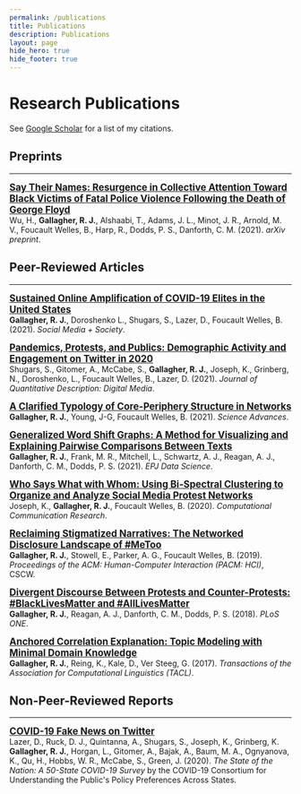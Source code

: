 ```yaml
---
permalink: /publications
title: Publications
description: Publications
layout: page
hide_hero: true
hide_footer: true
---
```


# Research Publications

<i class="ai ai-google-scholar ai-2x"></i> See [Google Scholar](https://scholar.google.com/citations?user=hRNEOnAAAAAJ) for a list of my citations.


## Preprints

---

<span style="font-size:1.2em">**[Say Their Names: Resurgence in Collective Attention Toward Black Victims of Fatal Police Violence Following the Death of George Floyd](/publications/wu2021say)**</span>  
Wu, H., **Gallagher, R. J.**, Alshaabi, T., Adams, J. L., Minot, J. R., Arnold, M. V., Foucault Welles, B., Harp, R., Dodds, P. S., Danforth, C. M. (2021). *arXiv preprint*.





## Peer-Reviewed Articles

---

<span style="font-size:1.2em">**[Sustained Online Amplification of COVID-19 Elites in the United States](/publications/gallagher2021sustained)**</span>  
**Gallagher, R. J.**, Doroshenko L., Shugars, S., Lazer, D., Foucault Welles, B. (2021). *Social Media + Society*.


<span style="font-size:1.2em">**[Pandemics, Protests, and Publics: Demographic Activity and Engagement on Twitter in 2020](/publications/shugars2021pandemics)**</span>  
Shugars, S., Gitomer, A., McCabe, S., **Gallagher, R. J.**, Joseph, K., Grinberg, N., Doroshenko, L., Foucault Welles, B., Lazer, D. (2021). *Journal of Quantitative Description: Digital Media*.


<span style="font-size:1.2em">**[A Clarified Typology of Core-Periphery Structure in Networks](/publications/gallagher2021clarified)**</span>  
**Gallagher, R. J.**, Young, J-G, Foucault Welles, B. (2021). *Science Advances*.


<span style="font-size:1.2em">**[Generalized Word Shift Graphs: A Method for Visualizing and Explaining Pairwise Comparisons Between Texts](/publications/gallagher2021generalized)**</span>  
**Gallagher, R. J.**, Frank, M. R., Mitchell, L., Schwartz, A. J., Reagan, A. J., Danforth, C. M., Dodds, P. S. (2021). *EPJ Data Science*.


<span style="font-size:1.2em">**[Who Says What with Whom: Using Bi-Spectral Clustering to Organize and Analyze Social Media Protest Networks](/publications/joseph2020who)**</span>  
Joseph, K., **Gallagher, R. J.**, Foucault Welles, B. (2020). *Computational Communication Research*.


<span style="font-size:1.2em">**[Reclaiming Stigmatized Narratives: The Networked Disclosure Landscape of #MeToo](/publications/gallagher2019reclaiming)**</span>  
**Gallagher, R. J.**, Stowell, E., Parker, A. G., Foucault Welles, B. (2019). *Proceedings of the ACM: Human-Computer Interaction (PACM: HCI)*, CSCW.


<span style="font-size:1.2em">**[Divergent Discourse Between Protests and Counter-Protests: #BlackLivesMatter and #AllLivesMatter](/publications/gallagher2018divergent)**</span>  
**Gallagher, R. J.**, Reagan, A. J., Danforth, C. M., Dodds, P. S. (2018). *PLoS ONE*.


<span style="font-size:1.2em">**[Anchored Correlation Explanation: Topic Modeling with Minimal Domain Knowledge](/publications/gallagher2017anchored)**</span>  
**Gallagher, R. J.**, Reing, K., Kale, D., Ver Steeg, G. (2017). *Transactions of the Association for Computational Linguistics (TACL)*.


## Non-Peer-Reviewed Reports

---

<span style="font-size:1.2em">**[COVID-19 Fake News on Twitter](/publications/lazer2020fake)**</span>  
Lazer, D., Ruck, D. J., Quintanna, A., Shugars, S., Joseph, K., Grinberg, K. **Gallagher, R. J.**, Horgan, L., Gitomer, A., Bajak, A., Baum, M. A., Ognyanova, K., Qu, H., Hobbs, W. R., McCabe, S., Green, J. (2020). *The State of the Nation: A 50-State COVID-19 Survey* by the COVID-19 Consortium for Understanding the Public's Policy Preferences Across States.

